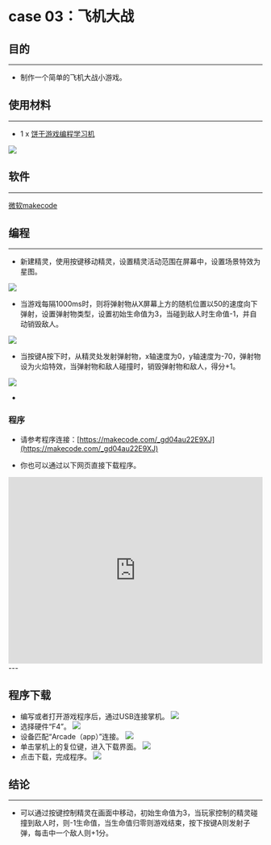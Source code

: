 # case 03：飞机大战

## 目的
---
- 制作一个简单的飞机大战小游戏。

## 使用材料
---

- 1 x [饼干游戏编程学习机](https://item.taobao.com/item.htm?spm=a1z10.5-c-s.w4002-18602834185.82.51a95ccfE1IJt1&id=644090757603)



![](./images/retro-case-01-01.png)



## 软件
---
[微软makecode](https://arcade.makecode.com/)


## 编程
---

- 新建精灵，使用按键移动精灵，设置精灵活动范围在屏幕中，设置场景特效为星图。

![](./images/retro-case-02-01.png)

- 当游戏每隔1000ms时，则将弹射物从X屏幕上方的随机位置以50的速度向下弹射，设置弹射物类型，设置初始生命值为3，当碰到敌人时生命值-1，并自动销毁敌人。

![](./images/retro-case-03-02.png)

- 当按键A按下时，从精灵处发射弹射物，x轴速度为0，y轴速度为-70，弹射物设为火焰特效，当弹射物和敌人碰撞时，销毁弹射物和敌人，得分+1。

![](./images/retro-case-03-03.png)





- 

### 程序
- 请参考程序连接：[https://makecode.com/_gd04au22E9XJ](https://makecode.com/_gd04au22E9XJ)

- 你也可以通过以下网页直接下载程序。

<div style="position:relative;height:calc(300px + 5em);width:100%;overflow:hidden;"><iframe style="position:absolute;top:0;left:0;width:100%;height:100%;" src="https://arcade.makecode.com/---codeembed#pub:_gd04au22E9XJ" allowfullscreen="allowfullscreen" frameborder="0" sandbox="allow-scripts allow-same-origin"></iframe></div>
---




## 程序下载
- 编写或者打开游戏程序后，通过USB连接掌机。
![](./images/retro-case-01-10.png)
- 选择硬件“F4”。
![](./images/retro-case-01-11.png)
- 设备匹配“Arcade（app）”连接。
![](./images/retro-case-01-12.png)
- 单击掌机上的复位键，进入下载界面。
![](./images/retro-case-01-13.png)
- 点击下载，完成程序。
![](./images/retro-case-01-14.png)


## 结论
---
- 可以通过按键控制精灵在画面中移动，初始生命值为3，当玩家控制的精灵碰撞到敌人时，则-1生命值，当生命值归零则游戏结束，按下按键A则发射子弹，每击中一个敌人则+1分。

